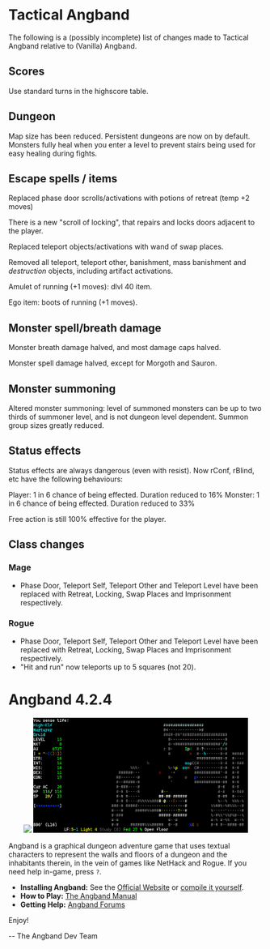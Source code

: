 # Tactical Angband

The following is a (possibly incomplete) list of changes made to Tactical
Angband relative to (Vanilla) Angband.

## Scores

Use standard turns in the highscore table.

## Dungeon

Map size has been reduced. Persistent dungeons are now on by default. Monsters
fully heal when you enter a level to prevent stairs being used for easy
healing during fights.

## Escape spells / items

Replaced phase door scrolls/activations with potions of retreat (temp +2 moves)

There is a new "scroll of locking", that repairs and locks doors adjacent to
the player.

Replaced teleport objects/activations with wand of swap places.

Removed all teleport, teleport other, banishment, mass banishment and
*destruction* objects, including artifact activations.

Amulet of running (+1 moves): dlvl 40 item.

Ego item: boots of running (+1 moves).

## Monster spell/breath damage

Monster breath damage halved, and most damage caps halved.

Monster spell damage halved, except for Morgoth and Sauron.

## Monster summoning

Altered monster summoning: level of summoned monsters can be up to two thirds
of summoner level, and is not dungeon level dependent. Summon group sizes greatly
reduced.

## Status effects

Status effects are always dangerous (even with resist). Now rConf, rBlind, etc have
the following behaviours:

Player: 1 in 6 chance of being effected. Duration reduced to 16%
Monster: 1 in 6 chance of being effected. Duration reduced to 33%

Free action is still 100% effective for the player.

## Class changes

### Mage

* Phase Door, Teleport Self, Teleport Other and Teleport Level have been
  replaced with Retreat, Locking, Swap Places and Imprisonment respectively.

### Rogue

* Phase Door, Teleport Self, Teleport Other and Teleport Level have been
  replaced with Retreat, Locking, Swap Places and Imprisonment respectively.
* "Hit and run" now teleports up to 5 squares (not 20).

# Angband 4.2.4

<p align="center">
  <img src="screenshots/title.png" width="425"/>
  <img src="screenshots/game.png" width="425"/>
</p>

Angband is a graphical dungeon adventure game that uses textual characters to
represent the walls and floors of a dungeon and the inhabitants therein, in the
vein of games like NetHack and Rogue. If you need help in-game, press `?`.

- **Installing Angband:** See the [Official Website](https://angband.github.io/angband/) or [compile it yourself](https://angband.readthedocs.io/en/latest/hacking/compiling.html).
- **How to Play:** [The Angband Manual](https://angband.readthedocs.io/en/latest/)
- **Getting Help:** [Angband Forums](http://angband.oook.cz/forum/)

Enjoy!

-- The Angband Dev Team
